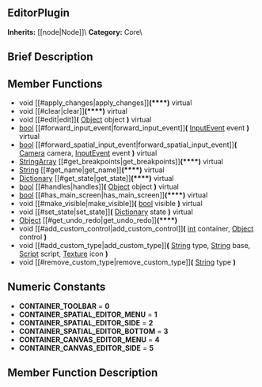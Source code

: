 ##  EditorPlugin  
**Inherits:** [[node|Node]]\\
**Category:** Core\\
##  Brief Description  

##  Member Functions 
  * void [[#apply_changes|apply_changes]]**(****)** virtual
  * void [[#clear|clear]]**(****)** virtual
  * void [[#edit|edit]]**(** [Object](class_object) object **)** virtual
  * [bool](class_bool) [[#forward_input_event|forward_input_event]]**(** [InputEvent](class_inputevent) event **)** virtual
  * [bool](class_bool) [[#forward_spatial_input_event|forward_spatial_input_event]]**(** [Camera](class_camera) camera, [InputEvent](class_inputevent) event **)** virtual
  * [StringArray](class_stringarray) [[#get_breakpoints|get_breakpoints]]**(****)** virtual
  * [String](class_string) [[#get_name|get_name]]**(****)** virtual
  * [Dictionary](class_dictionary) [[#get_state|get_state]]**(****)** virtual
  * [bool](class_bool) [[#handles|handles]]**(** [Object](class_object) object **)** virtual
  * [bool](class_bool) [[#has_main_screen|has_main_screen]]**(****)** virtual
  * void [[#make_visible|make_visible]]**(** [bool](class_bool) visible **)** virtual
  * void [[#set_state|set_state]]**(** [Dictionary](class_dictionary) state **)** virtual
  * [Object](class_object) [[#get_undo_redo|get_undo_redo]]**(****)**
  * void [[#add_custom_control|add_custom_control]]**(** [int](class_int) container, [Object](class_object) control **)**
  * void [[#add_custom_type|add_custom_type]]**(** [String](class_string) type, [String](class_string) base, [Script](class_script) script, [Texture](class_texture) icon **)**
  * void [[#remove_custom_type|remove_custom_type]]**(** [String](class_string) type **)**
##  Numeric Constants  
  * **CONTAINER_TOOLBAR** = **0**
  * **CONTAINER_SPATIAL_EDITOR_MENU** = **1**
  * **CONTAINER_SPATIAL_EDITOR_SIDE** = **2**
  * **CONTAINER_SPATIAL_EDITOR_BOTTOM** = **3**
  * **CONTAINER_CANVAS_EDITOR_MENU** = **4**
  * **CONTAINER_CANVAS_EDITOR_SIDE** = **5**
##  Member Function Description  
